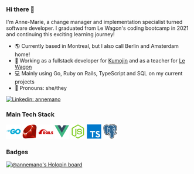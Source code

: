 ### Hi there 👋

I'm Anne-Marie, a change manager and implementation specialist turned software developer. I graduated from Le Wagon's coding bootcamp in 2021 and continuing this exciting learning journey!

- 🌎 Currently based in Montreal, but I also call Berlin and Amsterdam home!
- 🔭 Working as a fullstack developer for [Kumojin](https://github.com/kumojin) and as a teacher for [Le Wagon](https://github.com/lewagon)
- 💻 Mainly using Go, Ruby on Rails, TypeScript and SQL on my current projects
- 🙂 Pronouns: she/they

[![Linkedin: annemano](https://img.shields.io/badge/-annemano-blue?style=flat-square&logo=Linkedin&logoColor=white&link=https://www.linkedin.com/in/annemano/)](https://www.linkedin.com/in/annemano/)

### Main Tech Stack
<div>
  <img src="https://github.com/devicons/devicon/blob/master/icons/go/go-original-wordmark.svg" title="Go" alt="Go" width="40" height="40"/>
  <img src="https://github.com/devicons/devicon/blob/master/icons/ruby/ruby-original.svg" title="Ruby" alt="Ruby" width="40" height="40"/>  
  <img src="https://github.com/devicons/devicon/blob/master/icons/rails/rails-plain-wordmark.svg" title="Rails" alt="Rails" width="40" height="40"/>
  <img src="https://github.com/devicons/devicon/blob/master/icons/vuejs/vuejs-original.svg" title="Vue" alt="Vue" width="40" height="40"/>
  <img src="https://github.com/devicons/devicon/blob/master/icons/nodejs/nodejs-original.svg" title="Node" alt="Node" width="40" height="40"/>
  <img src="https://github.com/devicons/devicon/blob/master/icons/typescript/typescript-original.svg" title="TS" alt="TS" width="40" height="40"/> 
  <img src="https://github.com/devicons/devicon/blob/master/icons/postgresql/postgresql-original.svg" title="PostgreSQL" alt="PostgreSQL" width="40" height="40"/>
</div>

### Badges
[![@annemano's Holopin board](https://holopin.me/annemano)](https://holopin.io/@annemano)
